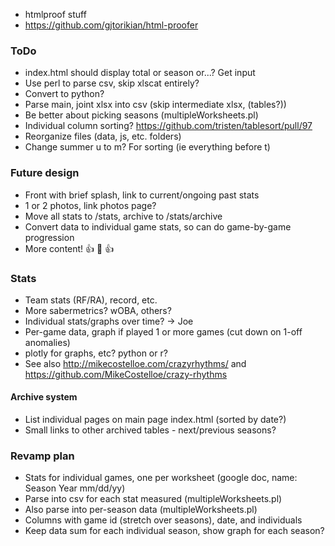 - htmlproof stuff
- https://github.com/gjtorikian/html-proofer
### ToDo
- index.html should display total or season or...?  Get input
- Use perl to parse csv, skip xlscat entirely?
- Convert to python?
- Parse main, joint xlsx into csv (skip intermediate xlsx, (tables?))
- Be better about picking seasons (multipleWorksheets.pl)
- Individual column sorting? https://github.com/tristen/tablesort/pull/97
- Reorganize files (data, js, etc. folders)
- Change summer u to m?  For sorting (ie everything before t)
### Future design
- Front with brief splash, link to current/ongoing past stats
- 1 or 2 photos, link photos page?
- Move all stats to /stats, archive to /stats/archive
- Convert data to individual game stats, so can do game-by-game progression
- More content! :+1: :100: :+1:
### Stats
- Team stats (RF/RA), record, etc.
- More sabermetrics?  wOBA, others?
- Individual stats/graphs over time? -> Joe
- Per-game data, graph if played 1 or more games (cut down on 1-off anomalies)
- plotly for graphs, etc?  python or r?
- See also http://mikecostelloe.com/crazyrhythms/ and https://github.com/MikeCostelloe/crazy-rhythms
#### Archive system
- List individual pages on main page index.html (sorted by date?)
- Small links to other archived tables - next/previous seasons?

### Revamp plan
- Stats for individual games, one per worksheet (google doc, name: Season Year mm/dd/yy)
- Parse into csv for each stat measured (multipleWorksheets.pl)
- Also parse into per-season data  (multipleWorksheets.pl)
- Columns with game id (stretch over seasons), date, and individuals
- Keep data sum for each individual season, show graph for each season?
